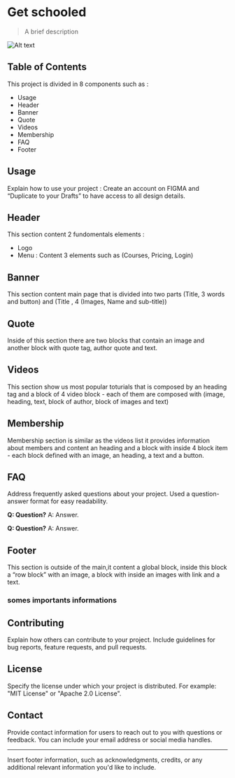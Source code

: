 # Get schooled

> A brief description

![Alt text](<School Page@2x.png>)

## Table of Contents

This project is divided in 8 components such as : 

- Usage
- Header
- Banner
- Quote
- Videos
- Membership
- FAQ
- Footer

## Usage

Explain how to use your project : Create an account on FIGMA and “Duplicate to your Drafts” to have access to all design details.

## Header

This section content 2 fundomentals elements :

- Logo
- Menu : Content 3 elements such as (Courses, Pricing, Login)

## Banner

This section content main page that is divided into two parts (Title, 3 words and button) and (Title , 4 (Images, Name and sub-title)) 

## Quote

Inside of this section there are two blocks that contain an image and another block with quote tag, author quote and text.

## Videos 

This section show us most popular toturials that is composed by an heading tag and a block of 4 video block - each of them are composed with (image, heading, text, block of author, block of images and text)

## Membership

Membership section is similar as the videos list it provides information about members and content an heading and a block with inside 4 block item - each block defined with an image, an heading, a text and a button.

## FAQ

Address frequently asked questions about your project. Used a question-answer format for easy readability.

**Q: Question?**
A: Answer.

**Q: Question?**
A: Answer.

## Footer 

This section is outside of the main,it content a global block, inside this block a “row block” with an image, a block with inside an images with link and a text.

### somes importants informations

## Contributing

Explain how others can contribute to your project. Include guidelines for bug reports, feature requests, and pull requests.

## License

Specify the license under which your project is distributed. For example: "MIT License" or "Apache 2.0 License".

## Contact

Provide contact information for users to reach out to you with questions or feedback. You can include your email address or social media handles.

---

Insert footer information, such as acknowledgments, credits, or any additional relevant information you'd like to include.
